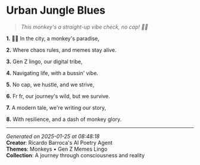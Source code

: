 # Urban Jungle Blues

> *This monkey's a straight-up vibe check, no cap! 🐒😎*

**1.** 🐒🎶 In the city, a monkey's paradise,


**2.** Where chaos rules, and memes stay alive.


**3.** Gen Z lingo, our digital tribe,


**4.** Navigating life, with a bussin' vibe.


**5.** No cap, we hustle, and we strive,


**6.** Fr fr, our journey's wild, but we survive.


**7.** A modern tale, we're writing our story,


**8.** With resilience, and a dash of monkey glory.



---

*Generated on 2025-01-25 at 08:48:18*  
**Creator**: Ricardo Barroca's AI Poetry Agent  
**Themes**: Monkeys • Gen Z Memes Lingo  
**Collection**: A journey through consciousness and reality